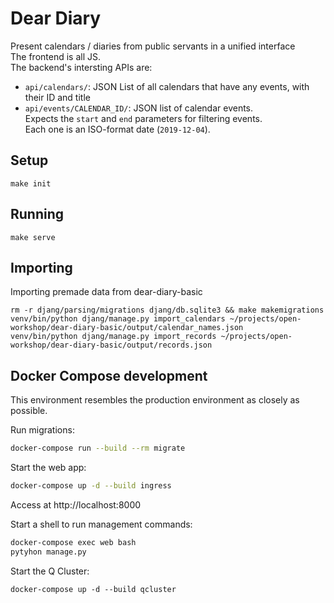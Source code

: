 # Dear Diary

Present calendars / diaries from public servants in a unified interface  
The frontend is all JS.  
The backend's intersting APIs are:
* `api/calendars/`: JSON List of all calendars that have any events, with their ID and title
* `api/events/CALENDAR_ID/`: JSON list of calendar events.  
    Expects the `start` and `end` parameters for filtering events.  
    Each one is an ISO-format date (`2019-12-04`).

## Setup
```
make init
```

## Running
```
make serve
```

## Importing
Importing premade data from dear-diary-basic
```
rm -r djang/parsing/migrations djang/db.sqlite3 && make makemigrations 
venv/bin/python djang/manage.py import_calendars ~/projects/open-workshop/dear-diary-basic/output/calendar_names.json
venv/bin/python djang/manage.py import_records ~/projects/open-workshop/dear-diary-basic/output/records.json
```

## Docker Compose development

This environment resembles the production environment as closely as possible.

Run migrations:

```bash
docker-compose run --build --rm migrate
```

Start the web app:

```bash
docker-compose up -d --build ingress
```

Access at http://localhost:8000

Start a shell to run management commands:

```bash
docker-compose exec web bash
pytyhon manage.py
```

Start the Q Cluster:

```
docker-compose up -d --build qcluster
```